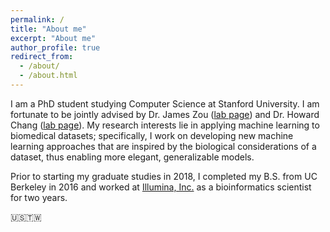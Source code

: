 ```yaml
---
permalink: /
title: "About me"
excerpt: "About me"
author_profile: true
redirect_from: 
  - /about/
  - /about.html
---
```


I am a PhD student studying Computer Science at Stanford University. I am fortunate to be jointly advised by Dr. James Zou ([lab page](https://www.james-zou.com)) and Dr. Howard Chang ([lab page](http://changlab.stanford.edu)). My research interests lie in applying machine learning to biomedical datasets; specifically, I work on developing new machine learning approaches that are inspired by the biological considerations of a dataset, thus enabling more elegant, generalizable models.

Prior to starting my graduate studies in 2018, I completed my B.S. from UC Berkeley in 2016 and worked at [Illumina, Inc.](https://www.illumina.com) as a bioinformatics scientist for two years.

🇺🇸🇹🇼

